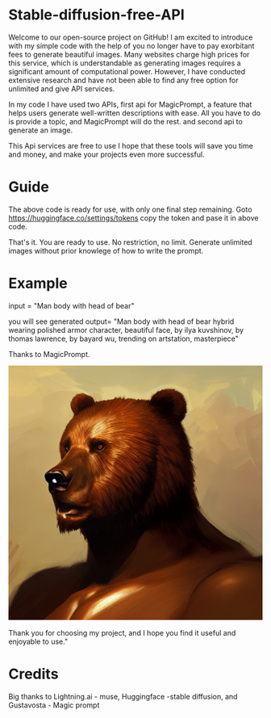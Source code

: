 # Stable-diffusion-free-API
Welcome to our open-source project on GitHub! I am excited to introduce with my simple code with the help of you no longer have to pay exorbitant fees to generate beautiful images. Many websites charge high prices for this service, which is understandable as generating images requires a significant amount of computational power. However, I have conducted extensive research and have not been able to find any free option for unlimited and give API services. 

In my code I have used two APIs, first api for MagicPrompt, a feature that helps users generate well-written descriptions with ease. All you have to do is provide a topic, and MagicPrompt will do the rest. and second api to generate an image.

This Api services are free to use I hope that these tools will save you time and money, and make your projects even more successful.

# Guide
The above code is ready for use, with only one final step remaining. Goto https://huggingface.co/settings/tokens 
copy the token and pase it in above code.

That's it. You are ready to use. No restriction, no limit. Generate unlimited images without prior knowlege of how to write the prompt.

# Example
input = "Man body with head of bear"

you will see generated output= "Man body with head of bear hybrid wearing polished armor character, beautiful face, by ilya kuvshinov, by thomas lawrence, by bayard wu, trending on artstation, masterpiece"

Thanks to MagicPrompt.

![alt Output](https://github.com/Shubhgajj2004/Stable-diffusion-free-API/blob/main/Man_with_headOfBear.png)


Thank you for choosing my project, and I hope you find it useful and enjoyable to use."


# Credits
Big thanks to Lightning.ai - muse, Huggingface -stable diffusion, and Gustavosta - Magic prompt
